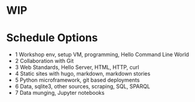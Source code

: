 # WIP

# Schedule Options

* 1 Workshop env, setup VM, programming, Hello Command Line World
* 2 Collaboration with Git
* 3 Web Standards, Hello Server, HTML, HTTP, curl
* 4 Static sites with hugo, markdown, markdown stories
* 5 Python microframework, git based deployments
* 6 Data, sqlite3, other sources, scraping, SQL, SPARQL
* 7 Data munging, Jupyter notebooks
